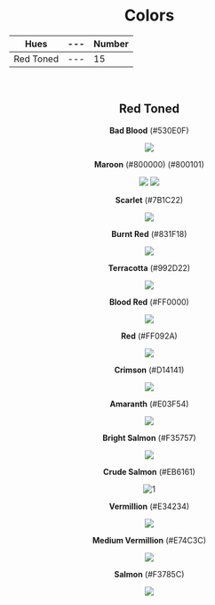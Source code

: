 <div align=center>

# Colors

Hues | --- | Number
--- | --- | ---
Red Toned | --- | 15

<br>

## Red Toned

**Bad Blood** (#530E0F)

![](https://fakeimg.pl/130x130/530e0f/?text=%20)

**Maroon** (#800000) (#800101) <!-- H's Color -->

![](https://fakeimg.pl/130x130/800000/?text=%20) ![](https://fakeimg.pl/130x130/800101/?text=%20)

**Scarlet** (#7B1C22) 

![](https://fakeimg.pl/130x130/7B1C22/?text=%20)

**Burnt Red** (#831F18)

![](https://fakeimg.pl/130x130/831F18/?text=%20)

**Terracotta** (#992D22)

![](https://fakeimg.pl/130x130/992D22/?text=%20)

**Blood Red** (#FF0000)

![](https://fakeimg.pl/130x130/ff0000/?text=%20)

**Red** (#FF092A) <!-- R's Color --> 

![](https://fakeimg.pl/130x130/FF092A/?text=%20) 

**Crimson** (#D14141)

![](https://fakeimg.pl/130x130/D14141/?text=%20)

**Amaranth** (#E03F54)

![](https://fakeimg.pl/130x130/E03F54/?text=%20)

**Bright Salmon** (#F35757)

![](https://fakeimg.pl/130x130/F35757/?text=%20)

**Crude Salmon** (#EB6161)

![1](https://fakeimg.pl/130x130/EB6161/?text=%20)

**Vermillion** (#E34234)

![](https://fakeimg.pl/130x130/E34234/?text=%20)

**Medium Vermillion** (#E74C3C) 

![](https://fakeimg.pl/130x130/E74C3C/?text=%20)

**Salmon** (#F3785C)

![](https://fakeimg.pl/130x130/F3785C/?text=%20)

</div>

